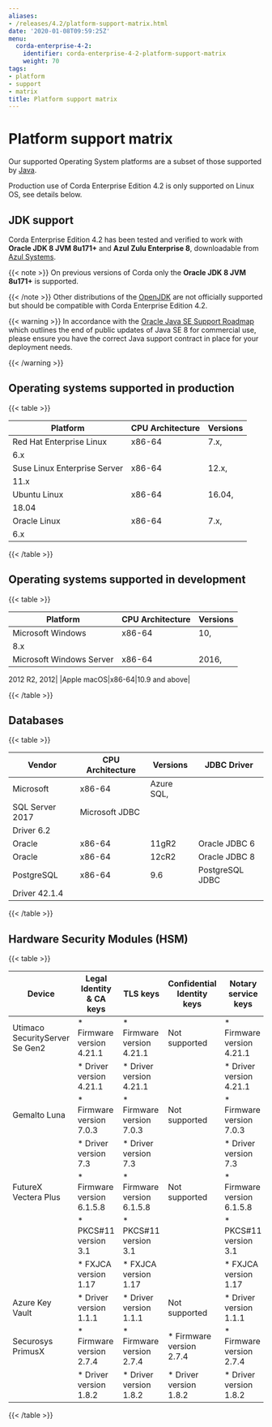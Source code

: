 ```yaml
---
aliases:
- /releases/4.2/platform-support-matrix.html
date: '2020-01-08T09:59:25Z'
menu:
  corda-enterprise-4-2:
    identifier: corda-enterprise-4-2-platform-support-matrix
    weight: 70
tags:
- platform
- support
- matrix
title: Platform support matrix
---
```



# Platform support matrix

Our supported Operating System platforms are a subset of those supported by [Java](http://www.oracle.com/technetwork/java/javase/certconfig-2095354.html).

Production use of Corda Enterprise Edition 4.2 is only supported on Linux OS, see details below.


## JDK support

Corda Enterprise Edition 4.2 has been tested and verified to work with **Oracle JDK 8 JVM 8u171+** and **Azul Zulu Enterprise 8**, downloadable from
[Azul Systems](https://www.azul.com/downloads/azure-only/zulu/).

{{< note >}}
On previous versions of Corda only the **Oracle JDK 8 JVM 8u171+** is supported.

{{< /note >}}
Other distributions of the [OpenJDK](https://openjdk.java.net/) are not officially supported but should be compatible with Corda Enterprise Edition 4.2.


{{< warning >}}
In accordance with the [Oracle Java SE Support Roadmap](https://www.oracle.com/technetwork/java/java-se-support-roadmap.html)
which outlines the end of public updates of Java SE 8 for commercial use, please ensure you have the correct Java support contract in place
for your deployment needs.

{{< /warning >}}



## Operating systems supported in production


{{< table >}}

|Platform|CPU Architecture|Versions|
|-------------------------------|------------------|-----------|
|Red Hat Enterprise Linux|x86-64|7.x,
6.x|
|Suse Linux Enterprise Server|x86-64|12.x,
11.x|
|Ubuntu Linux|x86-64|16.04,
18.04|
|Oracle Linux|x86-64|7.x,
6.x|

{{< /table >}}


## Operating systems supported in development


{{< table >}}

|Platform|CPU Architecture|Versions|
|-------------------------------|------------------|-----------|
|Microsoft Windows|x86-64|10,
8.x|
|Microsoft Windows Server|x86-64|2016,
2012 R2,
2012|
|Apple macOS|x86-64|10.9 and
above|

{{< /table >}}


## Databases


{{< table >}}

|Vendor|CPU Architecture|Versions|JDBC Driver|
|-------------------------------|------------------|------------------|--------------------|
|Microsoft|x86-64|Azure SQL,
SQL Server 2017|Microsoft JDBC
Driver 6.2|
|Oracle|x86-64|11gR2|Oracle JDBC 6|
|Oracle|x86-64|12cR2|Oracle JDBC 8|
|PostgreSQL|x86-64|9.6|PostgreSQL JDBC
Driver 42.1.4|

{{< /table >}}


## Hardware Security Modules (HSM)

{{< table >}}

|Device|Legal Identity & CA keys|TLS keys|Confidential Identity keys|Notary service keys|
|-------------------------------|----------------------------|----------------------------|----------------------------|-------------------------------|
| Utimaco SecurityServer Se Gen2| * Firmware version 4.21.1  | * Firmware version 4.21.1  | Not supported              | * Firmware version 4.21.1     |
|                               | * Driver version 4.21.1    | * Driver version 4.21.1    |                            | * Driver version 4.21.1       |
| Gemalto Luna                  | * Firmware version 7.0.3   | * Firmware version 7.0.3   | Not supported              | * Firmware version 7.0.3      |
|                               | * Driver version 7.3       | * Driver version 7.3       |                            | * Driver version 7.3          |
| FutureX Vectera Plus          | * Firmware version 6.1.5.8 | * Firmware version 6.1.5.8 | Not supported              | * Firmware version 6.1.5.8    |
|                               | * PKCS#11 version 3.1      | * PKCS#11 version 3.1      |                            | * PKCS#11 version 3.1         |
|                               | * FXJCA version 1.17       | * FXJCA version 1.17       |                            | * FXJCA version 1.17          |
| Azure Key Vault               | * Driver version 1.1.1     | * Driver version 1.1.1     | Not supported              | * Driver version 1.1.1        |
| Securosys PrimusX             | * Firmware version 2.7.4   | * Firmware version 2.7.4   | * Firmware version 2.7.4   | * Firmware version 2.7.4      |
|                               | * Driver version 1.8.2     | * Driver version 1.8.2     | * Driver version 1.8.2     | * Driver version 1.8.2        |

{{< /table >}}

